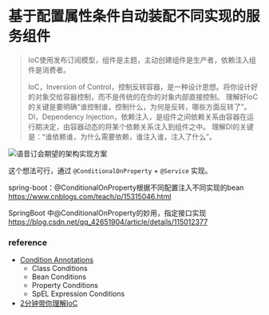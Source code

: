 

基于配置属性条件自动装配不同实现的服务组件
======
> IoC使用发布订阅模型，组件是主题，主动创建组件是生产者，依赖注入组件是消费者。
> 
> IoC，Inversion of Control，控制反转容器，是一种设计思想。将你设计好的对象交给容器控制，而不是传统的在你的对象内部直接控制。
> 理解好IoC的关键是要明确“谁控制谁，控制什么，为何是反转，哪些方面反转了”。
> DI，Dependency Injection，依赖注入，是组件之间依赖关系由容器在运行期决定，由容器动态的将某个依赖关系注入到组件之中。
> 理解DI的关键是：“谁依赖谁，为什么需要依赖，谁注入谁，注入了什么”。


![语音订会期望的架构实现方案](docs/语音订会期望的架构实现方案.png)

这个想法可行，通过 `@ConditionalOnProperty` + `@Service` 实现。


spring-boot：@ConditionalOnProperty根据不同配置注入不同实现的bean
https://www.cnblogs.com/teach/p/15315046.html

SpringBoot 中@ConditionalOnProperty的妙用，指定接口实现
https://blog.csdn.net/qq_42651904/article/details/115012377


### reference
- [Condition Annotations](https://docs.spring.io/spring-boot/docs/current/reference/html/features.html#features.developing-auto-configuration.condition-annotations)
  - Class Conditions
  - Bean Conditions
  - Property Conditions
  - SpEL Expression Conditions
- [2分钟带你理解IoC](https://zhuanlan.zhihu.com/p/36840573)

